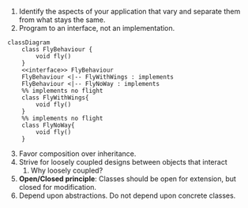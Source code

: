 1) Identify the aspects of your application that vary and separate them from what stays the same.
2) Program to an interface, not an implementation.
```mermaid
classDiagram
	class FlyBehaviour {
		void fly()
	}
	<<interface>> FlyBehaviour
	FlyBehaviour <|-- FlyWithWings : implements
	FlyBehaviour <|-- FlyNoWay : implements
	%% implements no flight
	class FlyWithWings{
		void fly()
	}
	%% implements no flight
	class FlyNoWay{
		void fly()
	}
```

3) Favor composition over inheritance.
4) Strive for loosely coupled designs between objects that interact
	1) Why loosely coupled?
5) **Open/Closed principle**: Classes should be open for extension, but closed for modification.
6) Depend upon abstractions. Do not depend upon concrete classes.






